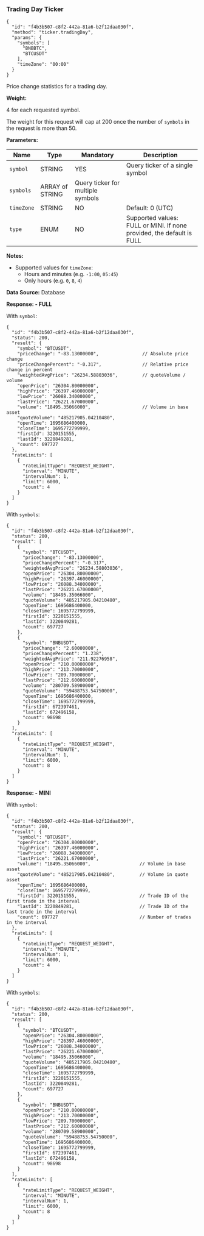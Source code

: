 ### Trading Day Ticker​

```
{  
  "id": "f4b3b507-c8f2-442a-81a6-b2f12daa030f",  
  "method": "ticker.tradingDay",  
  "params": {  
    "symbols": [  
      "BNBBTC",  
      "BTCUSDT"  
    ],  
    "timeZone": "00:00"  
  }  
}
```

Price change statistics for a trading day.

**Weight:**

4 for each requested symbol.   
  
 The weight for this request will cap at 200 once the number of `symbols` in the request is more than 50.

**Parameters:**

| Name | Type | Mandatory | Description |
| --- | --- | --- | --- |
| `symbol` | STRING | YES | Query ticker of a single symbol |
| `symbols` | ARRAY of STRING | Query ticker for multiple symbols |
| `timeZone` | STRING | NO | Default: 0 (UTC) |
| `type` | ENUM | NO | Supported values: FULL or MINI.  If none provided, the default is FULL |

**Notes:**

* Supported values for `timeZone`:
  * Hours and minutes (e.g. `-1:00`, `05:45`)
  * Only hours (e.g. `0`, `8`, `4`)

**Data Source:**
Database

**Response: - FULL**

With `symbol`:

```
{  
  "id": "f4b3b507-c8f2-442a-81a6-b2f12daa030f",  
  "status": 200,  
  "result": {  
    "symbol": "BTCUSDT",  
    "priceChange": "-83.13000000",                // Absolute price change  
    "priceChangePercent": "-0.317",               // Relative price change in percent  
    "weightedAvgPrice": "26234.58803036",         // quoteVolume / volume  
    "openPrice": "26304.80000000",  
    "highPrice": "26397.46000000",  
    "lowPrice": "26088.34000000",  
    "lastPrice": "26221.67000000",  
    "volume": "18495.35066000",                   // Volume in base asset  
    "quoteVolume": "485217905.04210480",  
    "openTime": 1695686400000,  
    "closeTime": 1695772799999,  
    "firstId": 3220151555,  
    "lastId": 3220849281,  
    "count": 697727  
  },  
  "rateLimits": [  
    {  
      "rateLimitType": "REQUEST_WEIGHT",  
      "interval": "MINUTE",  
      "intervalNum": 1,  
      "limit": 6000,  
      "count": 4  
    }  
  ]  
}
```

With `symbols`:

```
{  
  "id": "f4b3b507-c8f2-442a-81a6-b2f12daa030f",  
  "status": 200,  
  "result": [  
    {  
      "symbol": "BTCUSDT",  
      "priceChange": "-83.13000000",  
      "priceChangePercent": "-0.317",  
      "weightedAvgPrice": "26234.58803036",  
      "openPrice": "26304.80000000",  
      "highPrice": "26397.46000000",  
      "lowPrice": "26088.34000000",  
      "lastPrice": "26221.67000000",  
      "volume": "18495.35066000",  
      "quoteVolume": "485217905.04210480",  
      "openTime": 1695686400000,  
      "closeTime": 1695772799999,  
      "firstId": 3220151555,  
      "lastId": 3220849281,  
      "count": 697727  
    },  
    {  
      "symbol": "BNBUSDT",  
      "priceChange": "2.60000000",  
      "priceChangePercent": "1.238",  
      "weightedAvgPrice": "211.92276958",  
      "openPrice": "210.00000000",  
      "highPrice": "213.70000000",  
      "lowPrice": "209.70000000",  
      "lastPrice": "212.60000000",  
      "volume": "280709.58900000",  
      "quoteVolume": "59488753.54750000",  
      "openTime": 1695686400000,  
      "closeTime": 1695772799999,  
      "firstId": 672397461,  
      "lastId": 672496158,  
      "count": 98698  
    }  
  ],  
  "rateLimits": [  
    {  
      "rateLimitType": "REQUEST_WEIGHT",  
      "interval": "MINUTE",  
      "intervalNum": 1,  
      "limit": 6000,  
      "count": 8  
    }  
  ]  
}
```

**Response: - MINI**

With `symbol`:

```
{  
  "id": "f4b3b507-c8f2-442a-81a6-b2f12daa030f",  
  "status": 200,  
  "result": {  
    "symbol": "BTCUSDT",  
    "openPrice": "26304.80000000",  
    "highPrice": "26397.46000000",  
    "lowPrice": "26088.34000000",  
    "lastPrice": "26221.67000000",  
    "volume": "18495.35066000",                  // Volume in base asset  
    "quoteVolume": "485217905.04210480",         // Volume in quote asset  
    "openTime": 1695686400000,  
    "closeTime": 1695772799999,  
    "firstId": 3220151555,                       // Trade ID of the first trade in the interval  
    "lastId": 3220849281,                        // Trade ID of the last trade in the interval  
    "count": 697727                              // Number of trades in the interval  
  },  
  "rateLimits": [  
    {  
      "rateLimitType": "REQUEST_WEIGHT",  
      "interval": "MINUTE",  
      "intervalNum": 1,  
      "limit": 6000,  
      "count": 4  
    }  
  ]  
}
```

With `symbols`:

```
{  
  "id": "f4b3b507-c8f2-442a-81a6-b2f12daa030f",  
  "status": 200,  
  "result": [  
    {  
      "symbol": "BTCUSDT",  
      "openPrice": "26304.80000000",  
      "highPrice": "26397.46000000",  
      "lowPrice": "26088.34000000",  
      "lastPrice": "26221.67000000",  
      "volume": "18495.35066000",  
      "quoteVolume": "485217905.04210480",  
      "openTime": 1695686400000,  
      "closeTime": 1695772799999,  
      "firstId": 3220151555,  
      "lastId": 3220849281,  
      "count": 697727  
    },  
    {  
      "symbol": "BNBUSDT",  
      "openPrice": "210.00000000",  
      "highPrice": "213.70000000",  
      "lowPrice": "209.70000000",  
      "lastPrice": "212.60000000",  
      "volume": "280709.58900000",  
      "quoteVolume": "59488753.54750000",  
      "openTime": 1695686400000,  
      "closeTime": 1695772799999,  
      "firstId": 672397461,  
      "lastId": 672496158,  
      "count": 98698  
    }  
  ],  
  "rateLimits": [  
    {  
      "rateLimitType": "REQUEST_WEIGHT",  
      "interval": "MINUTE",  
      "intervalNum": 1,  
      "limit": 6000,  
      "count": 8  
    }  
  ]  
}
```